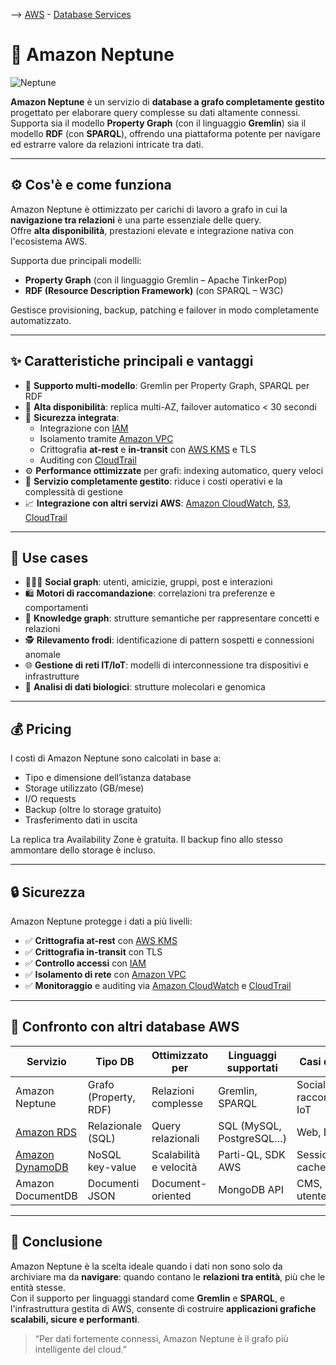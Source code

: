 --> [AWS](00-Intro/AWS.md)  -  [Database Services](04-Database-services/AWS-Databases.md)
# 🧠 Amazon Neptune

![Neptune](neptune.png)

**Amazon Neptune** è un servizio di **database a grafo completamente gestito** progettato per elaborare query complesse su dati altamente connessi. Supporta sia il modello **Property Graph** (con il linguaggio **Gremlin**) sia il modello **RDF** (con **SPARQL**), offrendo una piattaforma potente per navigare ed estrarre valore da relazioni intricate tra dati.

---

## ⚙️ Cos'è e come funziona

Amazon Neptune è ottimizzato per carichi di lavoro a grafo in cui la **navigazione tra relazioni** è una parte essenziale delle query.  
Offre **alta disponibilità**, prestazioni elevate e integrazione nativa con l'ecosistema AWS.

Supporta due principali modelli:

- **Property Graph** (con il linguaggio Gremlin – Apache TinkerPop)
- **RDF (Resource Description Framework)** (con SPARQL – W3C)

Gestisce provisioning, backup, patching e failover in modo completamente automatizzato.

---

## ✨ Caratteristiche principali e vantaggi

- 🔄 **Supporto multi-modello**: Gremlin per Property Graph, SPARQL per RDF  
- 📡 **Alta disponibilità**: replica multi-AZ, failover automatico < 30 secondi  
- 🔐 **Sicurezza integrata**:
  - Integrazione con [IAM](09-Sicurezza-Compliance-Governance/Sicurezza/AWS-IAM.md)
  - Isolamento tramite [Amazon VPC](03-CDN-e-Networking/Amazon-VPC.md)
  - Crittografia **at-rest** e **in-transit** con [AWS KMS](09-Sicurezza-Compliance-Governance/Sicurezza/AWS-KMS.md) e TLS
  - Auditing con [CloudTrail](08-Auditing-Monitoring-Logging/Amazon-CloudTrail.md)  
- ⚙️ **Performance ottimizzate** per grafi: indexing automatico, query veloci  
- 🧩 **Servizio completamente gestito**: riduce i costi operativi e la complessità di gestione  
- 📈 **Integrazione con altri servizi AWS**: [Amazon CloudWatch](08-Auditing-Monitoring-Logging/Amazon-CloudWatch.md), [S3](02-Storage-services/Amazon-S3.md), [CloudTrail](08-Auditing-Monitoring-Logging/Amazon-CloudTrail.md)  

---

## 💼 Use cases

- 🧑‍🤝‍🧑 **Social graph**: utenti, amicizie, gruppi, post e interazioni  
- 🛍️ **Motori di raccomandazione**: correlazioni tra preferenze e comportamenti  
- 🧠 **Knowledge graph**: strutture semantiche per rappresentare concetti e relazioni  
- 🕵️ **Rilevamento frodi**: identificazione di pattern sospetti e connessioni anomale  
- 🌐 **Gestione di reti IT/IoT**: modelli di interconnessione tra dispositivi e infrastrutture  
- 🧬 **Analisi di dati biologici**: strutture molecolari e genomica

---

## 💰 Pricing

I costi di Amazon Neptune sono calcolati in base a:

- Tipo e dimensione dell’istanza database
- Storage utilizzato (GB/mese)
- I/O requests
- Backup (oltre lo storage gratuito)
- Trasferimento dati in uscita

La replica tra Availability Zone è gratuita. Il backup fino allo stesso ammontare dello storage è incluso.

---

## 🔒 Sicurezza

Amazon Neptune protegge i dati a più livelli:

- ✅ **Crittografia at-rest** con [AWS KMS](09-Sicurezza-Compliance-Governance/Sicurezza/AWS-KMS.md)
- ✅ **Crittografia in-transit** con TLS
- ✅ **Controllo accessi** con [IAM](09-Sicurezza-Compliance-Governance/Sicurezza/AWS-IAM.md)
- ✅ **Isolamento di rete** con [Amazon VPC](03-CDN-e-Networking/Amazon-VPC.md)
- ✅ **Monitoraggio** e auditing via [Amazon CloudWatch](08-Auditing-Monitoring-Logging/Amazon-CloudWatch.md) e [CloudTrail](08-Auditing-Monitoring-Logging/Amazon-CloudTrail.md)  

---

## 🔁 Confronto con altri database AWS

| Servizio          | Tipo DB             | Ottimizzato per       | Linguaggi supportati        | Casi d'uso tipici             |
|-------------------|---------------------|------------------------|-----------------------------|-------------------------------|
| Amazon Neptune     | Grafo (Property, RDF)| Relazioni complesse    | Gremlin, SPARQL             | Social, raccomandazioni, IoT |
| [Amazon RDS](04-Database-services/Amazon-RDS.md)         | Relazionale (SQL)    | Query relazionali      | SQL (MySQL, PostgreSQL…)    | Web, ERP, CRM                 |
| [Amazon DynamoDB](04-Database-services/Amazon-DynamoDB.md)    | NoSQL key-value      | Scalabilità e velocità | Parti-QL, SDK AWS           | Sessioni, IoT, cache          |
| Amazon DocumentDB  | Documenti JSON       | Document-oriented      | MongoDB API                 | CMS, profili utente           |

---

## 📌 Conclusione

Amazon Neptune è la scelta ideale quando i dati non sono solo da archiviare ma da **navigare**: quando contano le **relazioni tra entità**, più che le entità stesse.  
Con il supporto per linguaggi standard come **Gremlin** e **SPARQL**, e l'infrastruttura gestita di AWS, consente di costruire **applicazioni grafiche scalabili, sicure e performanti**.

> “Per dati fortemente connessi, Amazon Neptune è il grafo più intelligente del cloud.”
